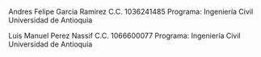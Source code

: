 Andres Felipe Garcia Ramirez
C.C. 1036241485
Programa: Ingeniería Civil
Universidad de Antioquia

Luis Manuel Perez Nassif
C.C. 1066600077
Programa: Ingeniería Civil
Universidad de Antioquia
